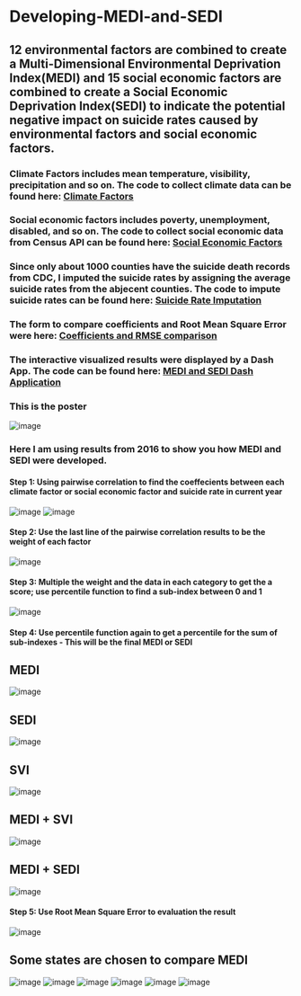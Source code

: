 # Developing-MEDI-and-SEDI
## 12 environmental factors are combined to create a Multi-Dimensional Environmental Deprivation Index(MEDI)  and 15 social economic factors are combined to create a Social Economic Deprivation Index(SEDI) to indicate the potential negative impact on suicide rates caused by environmental factors and social economic factors.
### Climate Factors includes mean temperature, visibility, precipitation and so on. The code to collect climate data can be found here:  [Climate Factors](https://github.com/Wenhuan2516/Climate-Data-Scraping)
### Social economic factors includes poverty, unemployment, disabled, and so on. The code to collect social economic data from Census API can be found here: [Social Economic Factors](https://github.com/Wenhuan2516/Census-API-data-collection)
### Since only about 1000 counties have the suicide death records from CDC, I imputed the suicide rates by assigning the average suicide rates from the abjecent counties. The code to impute suicide rates can be found here: [Suicide Rate Imputation](https://github.com/Wenhuan2516/SuicideRatesDataImputation)
### The form to compare coefficients and Root Mean Square Error were here: [Coefficients and RMSE comparison](https://docs.google.com/spreadsheets/d/1bYvy_ZorYkxhBcsd2F1QwCtBal5hvAIoIU-v7us_fYo/edit#gid=565528874)

### The interactive visualized results were displayed by a Dash App. The code can be found here: [MEDI and SEDI Dash Application](https://github.com/Wenhuan2516/MEDI-and-SEDI-Dash-Application)
### This is the poster
<img src="https://github.com/Wenhuan2516/Developing-MEDI-and-SEDI/blob/main/poster-full.png" alt="image" title="medi">

### Here I am using results from 2016 to show you how MEDI and SEDI were developed.

#### Step 1: Using pairwise correlation to find the coeffecients between each climate factor or social economic factor and suicide rate in current year
<img src="https://github.com/Wenhuan2516/Developing-MEDI-and-SEDI/blob/main/pairwise.png" alt="image" title="medi">
<img src="https://github.com/Wenhuan2516/Developing-MEDI-and-SEDI/blob/main/pairwise-2.png" alt="image" title="medi">

#### Step 2: Use the last line of the pairwise correlation results to be the weight of each factor 
<img src="https://github.com/Wenhuan2516/Developing-MEDI-and-SEDI/blob/main/weight.png" alt="image" title="medi">

#### Step 3: Multiple the weight and the data in each category to get the a score; use percentile function to find a sub-index between 0 and 1
<img src="https://github.com/Wenhuan2516/Developing-MEDI-and-SEDI/blob/main/percentile.png" alt="image" title="medi">

#### Step 4: Use percentile function again to get a percentile for the sum of sub-indexes - This will be the final MEDI or SEDI
## MEDI
<img src="https://github.com/Wenhuan2516/Developing-MEDI-and-SEDI/blob/main/MEDI-2016.png" alt="image" title="medi">

## SEDI
<img src="https://github.com/Wenhuan2516/Developing-MEDI-and-SEDI/blob/main/SEDI-2016.png" alt="image" title="medi">

## SVI
<img src="https://github.com/Wenhuan2516/Developing-MEDI-and-SEDI/blob/main/SVI-2016.png" alt="image" title="medi">

## MEDI + SVI
<img src="https://github.com/Wenhuan2516/Developing-MEDI-and-SEDI/blob/main/updated-index.png" alt="image" title="medi">

## MEDI + SEDI
<img src="https://github.com/Wenhuan2516/Developing-MEDI-and-SEDI/blob/main/medi+sedi-2016.png" alt="image" title="medi">

#### Step 5: Use Root Mean Square Error to evaluation the result
<img src="https://github.com/Wenhuan2516/Developing-MEDI-and-SEDI/blob/main/evaluation.png" alt="image" title="medi">

## Some states are chosen to compare MEDI
<img src="https://github.com/Wenhuan2516/Developing-MEDI-and-SEDI/blob/main/colorado.png" alt="image" title="medi">
<img src="https://github.com/Wenhuan2516/Developing-MEDI-and-SEDI/blob/main/comparison1.png" alt="image" title="medi">
<img src="https://github.com/Wenhuan2516/Developing-MEDI-and-SEDI/blob/main/comparison2.png" alt="image" title="medi">
<img src="https://github.com/Wenhuan2516/Developing-MEDI-and-SEDI/blob/main/comparison3.png" alt="image" title="medi">
<img src="https://github.com/Wenhuan2516/Developing-MEDI-and-SEDI/blob/main/comparison4.png" alt="image" title="medi">
<img src="https://github.com/Wenhuan2516/Developing-MEDI-and-SEDI/blob/main/comparison5.png" alt="image" title="medi">

